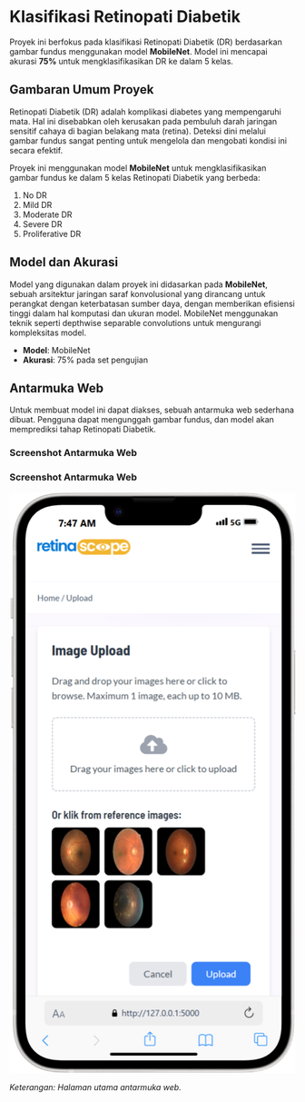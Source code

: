 # Klasifikasi Retinopati Diabetik

Proyek ini berfokus pada klasifikasi Retinopati Diabetik (DR) berdasarkan gambar fundus menggunakan model **MobileNet**. Model ini mencapai akurasi **75%** untuk mengklasifikasikan DR ke dalam 5 kelas.

## Gambaran Umum Proyek

Retinopati Diabetik (DR) adalah komplikasi diabetes yang mempengaruhi mata. Hal ini disebabkan oleh kerusakan pada pembuluh darah jaringan sensitif cahaya di bagian belakang mata (retina). Deteksi dini melalui gambar fundus sangat penting untuk mengelola dan mengobati kondisi ini secara efektif.

Proyek ini menggunakan model **MobileNet** untuk mengklasifikasikan gambar fundus ke dalam 5 kelas Retinopati Diabetik yang berbeda:

1. No DR
2. Mild DR
3. Moderate DR
4. Severe DR
5. Proliferative DR

## Model dan Akurasi

Model yang digunakan dalam proyek ini didasarkan pada **MobileNet**, sebuah arsitektur jaringan saraf konvolusional yang dirancang untuk perangkat dengan keterbatasan sumber daya, dengan memberikan efisiensi tinggi dalam hal komputasi dan ukuran model. MobileNet menggunakan teknik seperti depthwise separable convolutions untuk mengurangi kompleksitas model.

- **Model**: MobileNet
- **Akurasi**: 75% pada set pengujian

## Antarmuka Web

Untuk membuat model ini dapat diakses, sebuah antarmuka web sederhana dibuat. Pengguna dapat mengunggah gambar fundus, dan model akan memprediksi tahap Retinopati Diabetik.

### Screenshot Antarmuka Web

### Screenshot Antarmuka Web

<img src="https://github.com/restudev/retinascope/blob/dd40d30d313f7a51753b6ba72762b4ca956f9a46/upload-ui.png" alt="Halaman Utama" width="600" />

*Keterangan: Halaman utama antarmuka web.*
